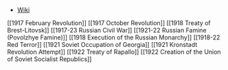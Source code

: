 - [Wiki](https://en.wikipedia.org/wiki/Russian_Revolution)

[[1917 February Revolution]]
[[1917 October Revolution]]
[[1918 Treaty of Brest-Litovsk]]
[[1917-23 Russian Civil War]]
[[1921-22 Russian Famine (Povolzhye Famine)]]
[[1918 Execution of the Russian Monarchy]]
[[1918-22 Red Terror]]
[[1921 Soviet Occupation of Georgia]]
[[1921 Kronstadt Revolution Attempt]]
[[1922 Treaty of Rapallo]]
[[1922 Creation of the Union of Soviet Socialist Republics]]